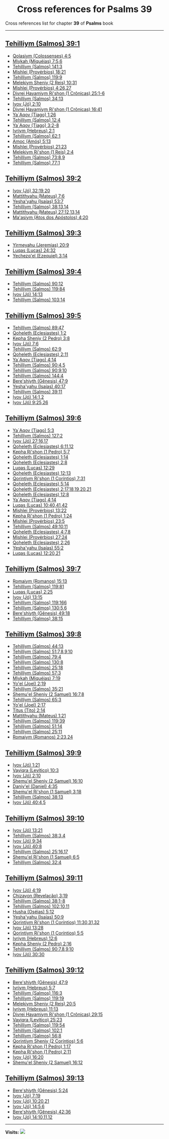 <div align="center">

# Cross references for **Psalms 39**
</div>

Cross references list for chapter **39** of **Psalms** book

---

<h2 id="1"><a href="https://bible.ozzuu.com/pt_yah/Psa/39#1" target="_blank">Tehilliym (Salmos) 39:1</a></h2>

- [Qolasiym (Colossenses) 4:5](https://bible.ozzuu.com/pt_yah/Col/4#5)
- [Miykah (Miquéias) 7:5,6](https://bible.ozzuu.com/pt_yah/Mic/7#5)
- [Tehilliym (Salmos) 141:3](https://bible.ozzuu.com/pt_yah/Psa/141#3)
- [Mishlei (Provérbios) 18:21](https://bible.ozzuu.com/pt_yah/Pro/18#21)
- [Tehilliym (Salmos) 119:9](https://bible.ozzuu.com/pt_yah/Psa/119#9)
- [Melekiym Sheniy (2 Reis) 10:31](https://bible.ozzuu.com/pt_yah/2Ki/10#31)
- [Mishlei (Provérbios) 4:26,27](https://bible.ozzuu.com/pt_yah/Pro/4#26)
- [Divrei Hayamiym Ri'shon (1 Crônicas) 25:1-6](https://bible.ozzuu.com/pt_yah/1Ch/25#1)
- [Tehilliym (Salmos) 34:13](https://bible.ozzuu.com/pt_yah/Psa/34#13)
- [Iyov (Jó) 2:10](https://bible.ozzuu.com/pt_yah/Job/2#10)
- [Divrei Hayamiym Ri'shon (1 Crônicas) 16:41](https://bible.ozzuu.com/pt_yah/1Ch/16#41)
- [Ya`Aqov (Tiago) 1:26](https://bible.ozzuu.com/pt_yah/Jam/1#26)
- [Tehilliym (Salmos) 12:4](https://bible.ozzuu.com/pt_yah/Psa/12#4)
- [Ya`Aqov (Tiago) 3:2-8](https://bible.ozzuu.com/pt_yah/Jam/3#2)
- [Ivriym (Hebreus) 2:1](https://bible.ozzuu.com/pt_yah/Heb/2#1)
- [Tehilliym (Salmos) 62:1](https://bible.ozzuu.com/pt_yah/Psa/62#1)
- [Amoc (Amós) 5:13](https://bible.ozzuu.com/pt_yah/Am/5#13)
- [Mishlei (Provérbios) 21:23](https://bible.ozzuu.com/pt_yah/Pro/21#23)
- [Melekiym Ri'shon (1 Reis) 2:4](https://bible.ozzuu.com/pt_yah/1Ki/2#4)
- [Tehilliym (Salmos) 73:8,9](https://bible.ozzuu.com/pt_yah/Psa/73#8)
- [Tehilliym (Salmos) 77:1](https://bible.ozzuu.com/pt_yah/Psa/77#1)
<h2 id="2"><a href="https://bible.ozzuu.com/pt_yah/Psa/39#2" target="_blank">Tehilliym (Salmos) 39:2</a></h2>

- [Iyov (Jó) 32:19,20](https://bible.ozzuu.com/pt_yah/Job/32#19)
- [Mattithyahu (Mateus) 7:6](https://bible.ozzuu.com/pt_yah/Mat/7#6)
- [Yesha'yahu (Isaías) 53:7](https://bible.ozzuu.com/pt_yah/Isa/53#7)
- [Tehilliym (Salmos) 38:13,14](https://bible.ozzuu.com/pt_yah/Psa/38#13)
- [Mattithyahu (Mateus) 27:12,13,14](https://bible.ozzuu.com/pt_yah/Mat/27#12)
- [Ma'asiym (Atos dos Apóstolos) 4:20](https://bible.ozzuu.com/pt_yah/Act/4#20)
<h2 id="3"><a href="https://bible.ozzuu.com/pt_yah/Psa/39#3" target="_blank">Tehilliym (Salmos) 39:3</a></h2>

- [Yirmeyahu (Jeremias) 20:9](https://bible.ozzuu.com/pt_yah/Jer/20#9)
- [Luqas (Lucas) 24:32](https://bible.ozzuu.com/pt_yah/Luk/24#32)
- [Yechezq'el (Ezequiel) 3:14](https://bible.ozzuu.com/pt_yah/Eze/3#14)
<h2 id="4"><a href="https://bible.ozzuu.com/pt_yah/Psa/39#4" target="_blank">Tehilliym (Salmos) 39:4</a></h2>

- [Tehilliym (Salmos) 90:12](https://bible.ozzuu.com/pt_yah/Psa/90#12)
- [Tehilliym (Salmos) 119:84](https://bible.ozzuu.com/pt_yah/Psa/119#84)
- [Iyov (Jó) 14:13](https://bible.ozzuu.com/pt_yah/Job/14#13)
- [Tehilliym (Salmos) 103:14](https://bible.ozzuu.com/pt_yah/Psa/103#14)
<h2 id="5"><a href="https://bible.ozzuu.com/pt_yah/Psa/39#5" target="_blank">Tehilliym (Salmos) 39:5</a></h2>

- [Tehilliym (Salmos) 89:47](https://bible.ozzuu.com/pt_yah/Psa/89#47)
- [Qoheleth (Eclesiastes) 1:2](https://bible.ozzuu.com/pt_yah/Ecc/1#2)
- [Kepha Sheniy (2 Pedro) 3:8](https://bible.ozzuu.com/pt_yah/2Pe/3#8)
- [Iyov (Jó) 7:6](https://bible.ozzuu.com/pt_yah/Job/7#6)
- [Tehilliym (Salmos) 62:9](https://bible.ozzuu.com/pt_yah/Psa/62#9)
- [Qoheleth (Eclesiastes) 2:11](https://bible.ozzuu.com/pt_yah/Ecc/2#11)
- [Ya`Aqov (Tiago) 4:14](https://bible.ozzuu.com/pt_yah/Jam/4#14)
- [Tehilliym (Salmos) 90:4,5](https://bible.ozzuu.com/pt_yah/Psa/90#4)
- [Tehilliym (Salmos) 90:9,10](https://bible.ozzuu.com/pt_yah/Psa/90#9)
- [Tehilliym (Salmos) 144:4](https://bible.ozzuu.com/pt_yah/Psa/144#4)
- [Bere'shiyth (Gênesis) 47:9](https://bible.ozzuu.com/pt_yah/Gen/47#9)
- [Yesha'yahu (Isaías) 40:17](https://bible.ozzuu.com/pt_yah/Isa/40#17)
- [Tehilliym (Salmos) 39:11](https://bible.ozzuu.com/pt_yah/Psa/39#11)
- [Iyov (Jó) 14:1,2](https://bible.ozzuu.com/pt_yah/Job/14#1)
- [Iyov (Jó) 9:25,26](https://bible.ozzuu.com/pt_yah/Job/9#25)
<h2 id="6"><a href="https://bible.ozzuu.com/pt_yah/Psa/39#6" target="_blank">Tehilliym (Salmos) 39:6</a></h2>

- [Ya`Aqov (Tiago) 5:3](https://bible.ozzuu.com/pt_yah/Jam/5#3)
- [Tehilliym (Salmos) 127:2](https://bible.ozzuu.com/pt_yah/Psa/127#2)
- [Iyov (Jó) 27:16,17](https://bible.ozzuu.com/pt_yah/Job/27#16)
- [Qoheleth (Eclesiastes) 6:11,12](https://bible.ozzuu.com/pt_yah/Ecc/6#11)
- [Kepha Ri'shon (1 Pedro) 5:7](https://bible.ozzuu.com/pt_yah/1Pe/5#7)
- [Qoheleth (Eclesiastes) 1:14](https://bible.ozzuu.com/pt_yah/Ecc/1#14)
- [Qoheleth (Eclesiastes) 2:8](https://bible.ozzuu.com/pt_yah/Ecc/2#8)
- [Luqas (Lucas) 12:29](https://bible.ozzuu.com/pt_yah/Luk/12#29)
- [Qoheleth (Eclesiastes) 12:13](https://bible.ozzuu.com/pt_yah/Ecc/12#13)
- [Qorintiym Ri'shon (1 Coríntios) 7:31](https://bible.ozzuu.com/pt_yah/1Co/7#31)
- [Qoheleth (Eclesiastes) 5:14](https://bible.ozzuu.com/pt_yah/Ecc/5#14)
- [Qoheleth (Eclesiastes) 2:17,18,19,20,21](https://bible.ozzuu.com/pt_yah/Ecc/2#17)
- [Qoheleth (Eclesiastes) 12:8](https://bible.ozzuu.com/pt_yah/Ecc/12#8)
- [Ya`Aqov (Tiago) 4:14](https://bible.ozzuu.com/pt_yah/Jam/4#14)
- [Luqas (Lucas) 10:40,41,42](https://bible.ozzuu.com/pt_yah/Luk/10#40)
- [Mishlei (Provérbios) 13:22](https://bible.ozzuu.com/pt_yah/Pro/13#22)
- [Kepha Ri'shon (1 Pedro) 1:24](https://bible.ozzuu.com/pt_yah/1Pe/1#24)
- [Mishlei (Provérbios) 23:5](https://bible.ozzuu.com/pt_yah/Pro/23#5)
- [Tehilliym (Salmos) 49:10,11](https://bible.ozzuu.com/pt_yah/Psa/49#10)
- [Qoheleth (Eclesiastes) 4:7,8](https://bible.ozzuu.com/pt_yah/Ecc/4#7)
- [Mishlei (Provérbios) 27:24](https://bible.ozzuu.com/pt_yah/Pro/27#24)
- [Qoheleth (Eclesiastes) 2:26](https://bible.ozzuu.com/pt_yah/Ecc/2#26)
- [Yesha'yahu (Isaías) 55:2](https://bible.ozzuu.com/pt_yah/Isa/55#2)
- [Luqas (Lucas) 12:20,21](https://bible.ozzuu.com/pt_yah/Luk/12#20)
<h2 id="7"><a href="https://bible.ozzuu.com/pt_yah/Psa/39#7" target="_blank">Tehilliym (Salmos) 39:7</a></h2>

- [Romaiym (Romanos) 15:13](https://bible.ozzuu.com/pt_yah/Rom/15#13)
- [Tehilliym (Salmos) 119:81](https://bible.ozzuu.com/pt_yah/Psa/119#81)
- [Luqas (Lucas) 2:25](https://bible.ozzuu.com/pt_yah/Luk/2#25)
- [Iyov (Jó) 13:15](https://bible.ozzuu.com/pt_yah/Job/13#15)
- [Tehilliym (Salmos) 119:166](https://bible.ozzuu.com/pt_yah/Psa/119#166)
- [Tehilliym (Salmos) 130:5,6](https://bible.ozzuu.com/pt_yah/Psa/130#5)
- [Bere'shiyth (Gênesis) 49:18](https://bible.ozzuu.com/pt_yah/Gen/49#18)
- [Tehilliym (Salmos) 38:15](https://bible.ozzuu.com/pt_yah/Psa/38#15)
<h2 id="8"><a href="https://bible.ozzuu.com/pt_yah/Psa/39#8" target="_blank">Tehilliym (Salmos) 39:8</a></h2>

- [Tehilliym (Salmos) 44:13](https://bible.ozzuu.com/pt_yah/Psa/44#13)
- [Tehilliym (Salmos) 51:7,8,9,10](https://bible.ozzuu.com/pt_yah/Psa/51#7)
- [Tehilliym (Salmos) 79:4](https://bible.ozzuu.com/pt_yah/Psa/79#4)
- [Tehilliym (Salmos) 130:8](https://bible.ozzuu.com/pt_yah/Psa/130#8)
- [Tehilliym (Salmos) 25:18](https://bible.ozzuu.com/pt_yah/Psa/25#18)
- [Tehilliym (Salmos) 57:3](https://bible.ozzuu.com/pt_yah/Psa/57#3)
- [Miykah (Miquéias) 7:19](https://bible.ozzuu.com/pt_yah/Mic/7#19)
- [Yo'el (Joel) 2:19](https://bible.ozzuu.com/pt_yah/Jl/2#19)
- [Tehilliym (Salmos) 35:21](https://bible.ozzuu.com/pt_yah/Psa/35#21)
- [Shemu'el Sheniy (2 Samuel) 16:7,8](https://bible.ozzuu.com/pt_yah/2Sm/16#7)
- [Tehilliym (Salmos) 65:3](https://bible.ozzuu.com/pt_yah/Psa/65#3)
- [Yo'el (Joel) 2:17](https://bible.ozzuu.com/pt_yah/Jl/2#17)
- [Titus (Tito) 2:14](https://bible.ozzuu.com/pt_yah/Tit/2#14)
- [Mattithyahu (Mateus) 1:21](https://bible.ozzuu.com/pt_yah/Mat/1#21)
- [Tehilliym (Salmos) 119:39](https://bible.ozzuu.com/pt_yah/Psa/119#39)
- [Tehilliym (Salmos) 51:14](https://bible.ozzuu.com/pt_yah/Psa/51#14)
- [Tehilliym (Salmos) 25:11](https://bible.ozzuu.com/pt_yah/Psa/25#11)
- [Romaiym (Romanos) 2:23,24](https://bible.ozzuu.com/pt_yah/Rom/2#23)
<h2 id="9"><a href="https://bible.ozzuu.com/pt_yah/Psa/39#9" target="_blank">Tehilliym (Salmos) 39:9</a></h2>

- [Iyov (Jó) 1:21](https://bible.ozzuu.com/pt_yah/Job/1#21)
- [Vayiqra (Levítico) 10:3](https://bible.ozzuu.com/pt_yah/Lev/10#3)
- [Iyov (Jó) 2:10](https://bible.ozzuu.com/pt_yah/Job/2#10)
- [Shemu'el Sheniy (2 Samuel) 16:10](https://bible.ozzuu.com/pt_yah/2Sm/16#10)
- [Daniy'el (Daniel) 4:35](https://bible.ozzuu.com/pt_yah/Dan/4#35)
- [Shemu'el Ri'shon (1 Samuel) 3:18](https://bible.ozzuu.com/pt_yah/1Sm/3#18)
- [Tehilliym (Salmos) 38:13](https://bible.ozzuu.com/pt_yah/Psa/38#13)
- [Iyov (Jó) 40:4,5](https://bible.ozzuu.com/pt_yah/Job/40#4)
<h2 id="10"><a href="https://bible.ozzuu.com/pt_yah/Psa/39#10" target="_blank">Tehilliym (Salmos) 39:10</a></h2>

- [Iyov (Jó) 13:21](https://bible.ozzuu.com/pt_yah/Job/13#21)
- [Tehilliym (Salmos) 38:3,4](https://bible.ozzuu.com/pt_yah/Psa/38#3)
- [Iyov (Jó) 9:34](https://bible.ozzuu.com/pt_yah/Job/9#34)
- [Iyov (Jó) 40:8](https://bible.ozzuu.com/pt_yah/Job/40#8)
- [Tehilliym (Salmos) 25:16,17](https://bible.ozzuu.com/pt_yah/Psa/25#16)
- [Shemu'el Ri'shon (1 Samuel) 6:5](https://bible.ozzuu.com/pt_yah/1Sm/6#5)
- [Tehilliym (Salmos) 32:4](https://bible.ozzuu.com/pt_yah/Psa/32#4)
<h2 id="11"><a href="https://bible.ozzuu.com/pt_yah/Psa/39#11" target="_blank">Tehilliym (Salmos) 39:11</a></h2>

- [Iyov (Jó) 4:19](https://bible.ozzuu.com/pt_yah/Job/4#19)
- [Chizayon (Revelação) 3:19](https://bible.ozzuu.com/pt_yah/Rev/3#19)
- [Tehilliym (Salmos) 38:1-8](https://bible.ozzuu.com/pt_yah/Psa/38#1)
- [Tehilliym (Salmos) 102:10,11](https://bible.ozzuu.com/pt_yah/Psa/102#10)
- [Husha (Oséias) 5:12](https://bible.ozzuu.com/pt_yah/Hos/5#12)
- [Yesha'yahu (Isaías) 50:9](https://bible.ozzuu.com/pt_yah/Isa/50#9)
- [Qorintiym Ri'shon (1 Coríntios) 11:30,31,32](https://bible.ozzuu.com/pt_yah/1Co/11#30)
- [Iyov (Jó) 13:28](https://bible.ozzuu.com/pt_yah/Job/13#28)
- [Qorintiym Ri'shon (1 Coríntios) 5:5](https://bible.ozzuu.com/pt_yah/1Co/5#5)
- [Ivriym (Hebreus) 12:6](https://bible.ozzuu.com/pt_yah/Heb/12#6)
- [Kepha Sheniy (2 Pedro) 2:16](https://bible.ozzuu.com/pt_yah/2Pe/2#16)
- [Tehilliym (Salmos) 90:7,8,9,10](https://bible.ozzuu.com/pt_yah/Psa/90#7)
- [Iyov (Jó) 30:30](https://bible.ozzuu.com/pt_yah/Job/30#30)
<h2 id="12"><a href="https://bible.ozzuu.com/pt_yah/Psa/39#12" target="_blank">Tehilliym (Salmos) 39:12</a></h2>

- [Bere'shiyth (Gênesis) 47:9](https://bible.ozzuu.com/pt_yah/Gen/47#9)
- [Ivriym (Hebreus) 5:7](https://bible.ozzuu.com/pt_yah/Heb/5#7)
- [Tehilliym (Salmos) 116:3](https://bible.ozzuu.com/pt_yah/Psa/116#3)
- [Tehilliym (Salmos) 119:19](https://bible.ozzuu.com/pt_yah/Psa/119#19)
- [Melekiym Sheniy (2 Reis) 20:5](https://bible.ozzuu.com/pt_yah/2Ki/20#5)
- [Ivriym (Hebreus) 11:13](https://bible.ozzuu.com/pt_yah/Heb/11#13)
- [Divrei Hayamiym Ri'shon (1 Crônicas) 29:15](https://bible.ozzuu.com/pt_yah/1Ch/29#15)
- [Vayiqra (Levítico) 25:23](https://bible.ozzuu.com/pt_yah/Lev/25#23)
- [Tehilliym (Salmos) 119:54](https://bible.ozzuu.com/pt_yah/Psa/119#54)
- [Tehilliym (Salmos) 102:1](https://bible.ozzuu.com/pt_yah/Psa/102#1)
- [Tehilliym (Salmos) 56:8](https://bible.ozzuu.com/pt_yah/Psa/56#8)
- [Qorintiym Sheniy (2 Coríntios) 5:6](https://bible.ozzuu.com/pt_yah/2Co/5#6)
- [Kepha Ri'shon (1 Pedro) 1:17](https://bible.ozzuu.com/pt_yah/1Pe/1#17)
- [Kepha Ri'shon (1 Pedro) 2:11](https://bible.ozzuu.com/pt_yah/1Pe/2#11)
- [Iyov (Jó) 16:20](https://bible.ozzuu.com/pt_yah/Job/16#20)
- [Shemu'el Sheniy (2 Samuel) 16:12](https://bible.ozzuu.com/pt_yah/2Sm/16#12)
<h2 id="13"><a href="https://bible.ozzuu.com/pt_yah/Psa/39#13" target="_blank">Tehilliym (Salmos) 39:13</a></h2>

- [Bere'shiyth (Gênesis) 5:24](https://bible.ozzuu.com/pt_yah/Gen/5#24)
- [Iyov (Jó) 7:19](https://bible.ozzuu.com/pt_yah/Job/7#19)
- [Iyov (Jó) 10:20,21](https://bible.ozzuu.com/pt_yah/Job/10#20)
- [Iyov (Jó) 14:5,6](https://bible.ozzuu.com/pt_yah/Job/14#5)
- [Bere'shiyth (Gênesis) 42:36](https://bible.ozzuu.com/pt_yah/Gen/42#36)
- [Iyov (Jó) 14:10,11,12](https://bible.ozzuu.com/pt_yah/Job/14#10)


---

**Visits:**
![](https://profile-counter.glitch.me/visitCounter_crossrefs34/count.svg)
